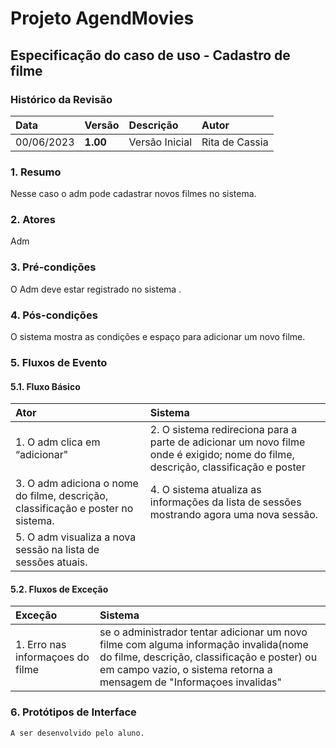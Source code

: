 # Projeto AgendMovies

## Especificação do caso de uso - Cadastro de filme

### Histórico da Revisão 

|  Data  | Versão | Descrição | Autor |
|:-------|:-------|:----------|:------|
| 00/06/2023 | **1.00** | Versão Inicial  | Rita de Cassia |

### 1. Resumo 

Nesse caso o adm pode cadastrar novos filmes no sistema.

### 2. Atores 

Adm

### 3. Pré-condições

O Adm deve estar registrado no sistema .

### 4. Pós-condições

O sistema mostra as condições e espaço para adicionar um novo filme.

### 5. Fluxos de Evento

#### 5.1. Fluxo Básico

| Ator   | Sistema |
|:-------|:--------|
| 1. O adm clica em “adicionar"| 2. O sistema redireciona para a parte de adicionar um novo filme onde é exigido; nome do filme, descrição, classificação e poster|
| 3. O adm adiciona o nome do filme, descrição, classificação e poster no sistema.| 4. O sistema atualiza as informações da lista de sessões mostrando agora uma nova sessão.|
| 5. O adm visualiza a nova sessão na lista de sessões atuais. |

#### 5.2. Fluxos de Exceção

| Exceção | Sistema |
|:--------|:--------|
| 1. Erro nas informaçoes do filme | se o administrador tentar adicionar um novo filme com alguma informação invalida(nome do filme, descrição, classificação e poster) ou em campo vazio, o sistema retorna a mensagem de "Informaçoes invalidas" |


### 6. Protótipos de Interface
`A ser desenvolvido pelo aluno.`
